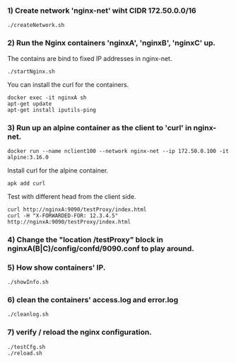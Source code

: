 

### 1) Create network 'nginx-net' wiht CIDR 172.50.0.0/16

    ./createNetwork.sh

### 2) Run the Nginx containers 'nginxA', 'nginxB', 'nginxC' up.
The contains are bind to fixed IP addresses in nginx-net.

    ./startNginx.sh

You can install the curl for the containers.

    docker exec -it nginxA sh
    apt-get update
    apt-get install iputils-ping

### 3) Run up an alpine container as the client to 'curl' in nginx-net.

    docker run --name nclient100 --network nginx-net --ip 172.50.0.100 -it alpine:3.16.0

Install curl for the alpine container.

    apk add curl

Test with different head from the client side.

    curl http://nginxA:9090/testProxy/index.html
    curl -H "X-FORWARDED-FOR: 12.3.4.5"  http://nginxA:9090/testProxy/index.html


### 4) Change the __"location /testProxy"__ block in nginxA(B|C)/config/confd/9090.conf to play around.

### 5) How show containers' IP.

    ./showInfo.sh

### 6) clean the containers' access.log and error.log

    ./cleanlog.sh

### 7) verify / reload the nginx configuration.

    ./testCfg.sh
    ./reload.sh

